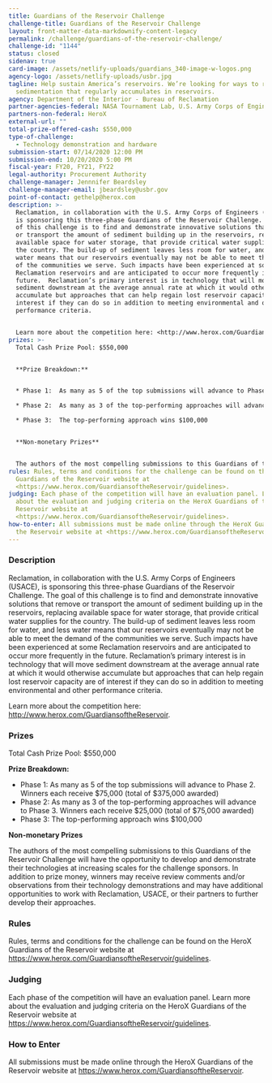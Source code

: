 ```yaml
---
title: Guardians of the Reservoir Challenge
challenge-title: Guardians of the Reservoir Challenge
layout: front-matter-data-markdownify-content-legacy
permalink: /challenge/guardians-of-the-reservoir-challenge/
challenge-id: "1144"
status: closed
sidenav: true
card-image: /assets/netlify-uploads/guardians_340-image-w-logos.png
agency-logo: /assets/netlify-uploads/usbr.jpg
tagline: Help sustain America’s reservoirs. We’re looking for ways to remove
  sedimentation that regularly accumulates in reservoirs.
agency: Department of the Interior - Bureau of Reclamation
partner-agencies-federal: NASA Tournament Lab, U.S. Army Corps of Engineers
partners-non-federal: HeroX
external-url: ""
total-prize-offered-cash: $550,000
type-of-challenge:
  - Technology demonstration and hardware
submission-start: 07/14/2020 12:00 PM
submission-end: 10/20/2020 5:00 PM
fiscal-year: FY20, FY21, FY22
legal-authority: Procurement Authority
challenge-manager: Jennnifer Beardsley
challenge-manager-email: jbeardsley@usbr.gov
point-of-contact: gethelp@herox.com
description: >-
  Reclamation, in collaboration with the U.S. Army Corps of Engineers (USACE),
  is sponsoring this three-phase Guardians of the Reservoir Challenge. The goal
  of this challenge is to find and demonstrate innovative solutions that remove
  or transport the amount of sediment building up in the reservoirs, replacing
  available space for water storage, that provide critical water supplies for
  the country. The build-up of sediment leaves less room for water, and less
  water means that our reservoirs eventually may not be able to meet the demand
  of the communities we serve. Such impacts have been experienced at some
  Reclamation reservoirs and are anticipated to occur more frequently in the
  future.  Reclamation’s primary interest is in technology that will move
  sediment downstream at the average annual rate at which it would otherwise
  accumulate but approaches that can help regain lost reservoir capacity are of
  interest if they can do so in addition to meeting environmental and other
  performance criteria.


  Learn more about the competition here: <http://www.herox.com/GuardiansoftheReservoir>.
prizes: >-
  Total Cash Prize Pool: $550,000


  **Prize Breakdown:**


  * Phase 1:  As many as 5 of the top submissions will advance to Phase 2.  Winners each receive $75,000 (total of $375,000 awarded)

  * Phase 2:  As many as 3 of the top-performing approaches will advance to Phase 3.  Winners each receive $25,000 (total of $75,000 awarded)

  * Phase 3:  The top-performing approach wins $100,000


  **Non-monetary Prizes**


  The authors of the most compelling submissions to this Guardians of the Reservoir Challenge will have the opportunity to develop and demonstrate their technologies at increasing scales for the challenge sponsors. In addition to prize money, winners may receive review comments and/or observations from their technology demonstrations and may have additional opportunities to work with Reclamation, USACE, or their partners to further develop their approaches.
rules: Rules, terms and conditions for the challenge can be found on the HeroX
  Guardians of the Reservoir website at
  <https://www.herox.com/GuardiansoftheReservoir/guidelines>.
judging: Each phase of the competition will have an evaluation panel. Learn more
  about the evaluation and judging criteria on the HeroX Guardians of the
  Reservoir website at
  <https://www.herox.com/GuardiansoftheReservoir/guidelines>.
how-to-enter: All submissions must be made online through the HeroX Guardians of
  the Reservoir website at <https://www.herox.com/GuardiansoftheReservoir>.
---
```

### Description

Reclamation, in collaboration with the U.S. Army Corps of Engineers (USACE), is sponsoring this three-phase Guardians of the Reservoir Challenge.  The goal of this challenge is to find and demonstrate innovative solutions that remove or transport the amount of sediment building up in the reservoirs, replacing available space for water storage, that provide critical water supplies for the country. The build-up of sediment leaves less room for water, and less water means that our reservoirs eventually may not be able to meet the demand of the communities we serve. Such impacts have been experienced at some Reclamation reservoirs and are anticipated to occur more frequently in the future.  Reclamation’s primary interest is in technology that will move sediment downstream at the average annual rate at which it would otherwise accumulate but approaches that can help regain lost reservoir capacity are of interest if they can do so in addition to meeting environmental and other performance criteria.

Learn more about the competition here: <http://www.herox.com/GuardiansoftheReservoir>.

### Prizes

Total Cash Prize Pool: $550,000

**Prize Breakdown:**

* Phase 1:  As many as 5 of the top submissions will advance to Phase 2.  Winners each receive $75,000 (total of $375,000 awarded)
* Phase 2:  As many as 3 of the top-performing approaches will advance to Phase 3.  Winners each receive $25,000 (total of $75,000 awarded)
* Phase 3:  The top-performing approach wins $100,000

**Non-monetary Prizes**

The authors of the most compelling submissions to this Guardians of the Reservoir Challenge will have the opportunity to develop and demonstrate their technologies at increasing scales for the challenge sponsors. In addition to prize money, winners may receive review comments and/or observations from their technology demonstrations and may have additional opportunities to work with Reclamation, USACE, or their partners to further develop their approaches. 

### Rules

Rules, terms and conditions for the challenge can be found on the HeroX Guardians of the Reservoir website at <https://www.herox.com/GuardiansoftheReservoir/guidelines>.

### Judging

Each phase of the competition will have an evaluation panel. Learn more about the evaluation and judging criteria on the HeroX Guardians of the Reservoir website at <https://www.herox.com/GuardiansoftheReservoir/guidelines>.

### How to Enter

All submissions must be made online through the HeroX Guardians of the Reservoir website at <https://www.herox.com/GuardiansoftheReservoir>.